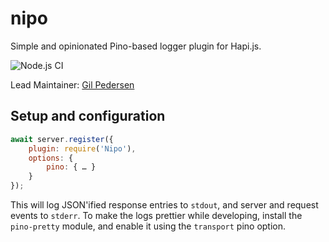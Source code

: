 # nipo

Simple and opinionated Pino-based logger plugin for Hapi.js.

![Node.js CI](https://github.com/kanongil/nipo/workflows/Node.js%20CI/badge.svg)

Lead Maintainer: [Gil Pedersen](https://github.com/kanongil)

## Setup and configuration

```js
await server.register({
    plugin: require('Nipo'),
    options: {
        pino: { … }
    }
});
```

This will log JSON'ified response entries to `stdout`, and server and request events to `stderr`.
To make the logs prettier while developing, install the `pino-pretty` module, and enable it using the `transport` pino option.
